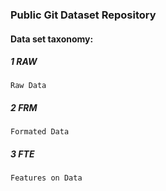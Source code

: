 ### Public Git Dataset Repository

#### Data set taxonomy:

#####  1 RAW 
    Raw Data

#####  2 FRM 
    Formated Data
    

#####  3 FTE
    Features on Data